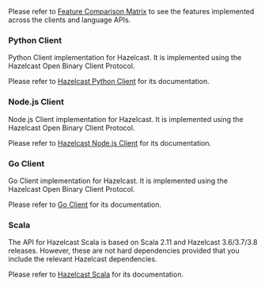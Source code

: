 

Please refer to <a href="https://hazelcast.org/clients-languages/" target="_blank">Feature Comparison Matrix</a> to see the features implemented across the clients and language APIs.


### Python Client


Python Client implementation for Hazelcast. It is implemented using the Hazelcast Open Binary Client Protocol. 

Please refer to <a href="http://hazelcast.github.io/hazelcast-python-client/" target="_blank">Hazelcast Python Client</a> for its documentation. 

### Node.js Client

Node.js Client implementation for Hazelcast. It is implemented using the Hazelcast Open Binary Client Protocol. 

Please refer to <a href="https://github.com/hazelcast/hazelcast-nodejs-client" target="_blank">Hazelcast Node.js Client</a> for its documentation. 

### Go Client

Go Client implementation for Hazelcast. It is implemented using the Hazelcast Open Binary Client Protocol. 

Please refer to <a href="https://github.com/hazelcast/hazelcast-go-client" target="_blank">Go Client</a> for its documentation. 

### Scala 

The API for Hazelcast Scala is based on Scala 2.11 and Hazelcast 3.6/3.7/3.8 releases. However, these are not hard dependencies provided that you include the relevant Hazelcast dependencies.

Please refer to <a href="https://github.com/hazelcast/hazelcast-scala" target="_blank">Hazelcast Scala</a> for its documentation. 

